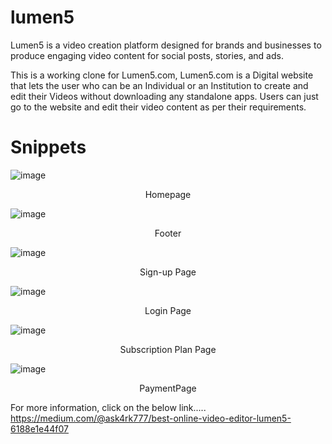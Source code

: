 # lumen5
Lumen5 is a video creation platform designed for brands and businesses to produce engaging video content for social posts, stories, and ads.

This is a working clone for Lumen5.com, Lumen5.com is a Digital website that lets the user who can be an Individual or an Institution to create and edit their Videos without downloading any standalone apps. Users can just go to the website and edit their video content as per their requirements.

# Snippets
![image](https://user-images.githubusercontent.com/65751330/170831027-1c683771-5fa3-4f52-a4c0-789d113dceff.png)
<p align="center">Homepage</p>

![image](https://user-images.githubusercontent.com/65751330/170831121-67dc9045-bffe-4341-8f03-713d5ee88763.png)
<p align="center">Footer</p>

![image](https://user-images.githubusercontent.com/65751330/170831198-6a0ab3a9-3d6b-4ec2-bfa8-744dee30f4ad.png)
<p align="center">Sign-up Page</p>

![image](https://user-images.githubusercontent.com/65751330/170831143-b424ecba-7bee-4815-b04e-66bda4a0a6c8.png)
<p align="center">Login Page</p>

![image](https://user-images.githubusercontent.com/65751330/170831284-1117f703-fd52-42d9-bbac-facede67aa71.png)
<p align="center">Subscription Plan Page</p>

![image](https://user-images.githubusercontent.com/65751330/170831308-c46e146e-d28d-417c-b882-d8213d64316d.png)
<p align="center">PaymentPage</p>





For more information, click on the below link.....
https://medium.com/@ask4rk777/best-online-video-editor-lumen5-6188e1e44f07
